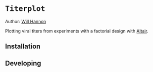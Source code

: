 # `Titerplot`
Author: [Will Hannon](https://willhannon.com/)

Plotting viral titers from experiments with a factorial design with [Altair](https://altair-viz.github.io/).

## Installation

## Developing